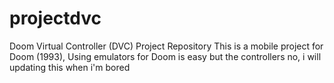 # projectdvc
Doom Virtual Controller (DVC)  Project Repository
This is a mobile project for Doom (1993), Using emulators for Doom is easy but the controllers no, i will updating this when i'm bored
